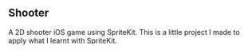 ## Shooter ##

A 2D shooter iOS game using SpriteKit. This is a little project I made to apply what I learnt with SpriteKit.
